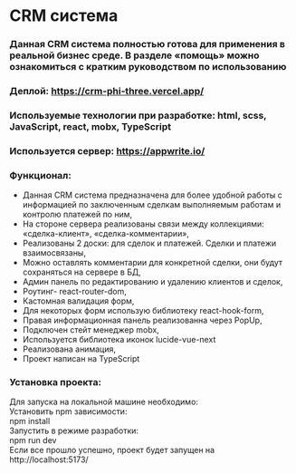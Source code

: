 # CRM система
### Данная CRM система полностью готова для применения в  реальной бизнес среде. В разделе «помощь» можно ознакомиться с кратким руководством по использованию
### Деплой: https://crm-phi-three.vercel.app/

### Используемые технологии при разработке: html, scss, JavaScript, react, mobx, TypeScript
### Используется сервер: https://appwrite.io/

### Функционал:
- Данная CRM система предназначена для более удобной работы с информацией по заключенным сделкам выполняемым работам и контролю платежей по ним,
- На стороне сервера реализованы связи между коллекциями: «сделка-клиент»,  «сделка-комментарии»,
- Реализованы 2 доски: для сделок и платежей. Сделки и платежи взаимосвязаны,
- Можно оставлять комментарии для конкретной сделки, они будут сохраняться на сервере в БД,
- Админ панель  по редактированию и удалению клиентов и сделок,
- Роутинг- react-router-dom,
- Кастомная валидация форм,
- Для некоторых форм использую библиотеку react-hook-form,
- Правая информационная панель реализованна через PopUp,
- Подключен стейт менеджер mobx, 
- Используется библиотека иконок lucide-vue-next
- Реализована анимация,
- Проект написан на TypeScript


### Установка проекта:
Для запуска на локальной машине необходимо:\
Установить npm зависимости:\
npm install\
Запустить в режиме разработки:\
npm run dev\
Если все прошло успешно, проект будет запущен на http://localhost:5173/

